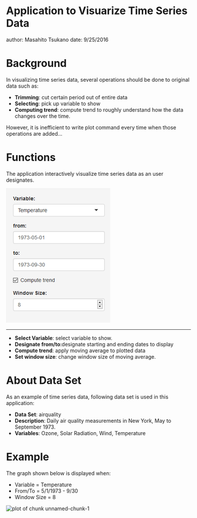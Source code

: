 Application to Visuarize Time Series Data
========================================================
author: Masahito Tsukano
date: 9/25/2016

Background
========================================================
In visualizing time series data,
several operations should be done to original data such as:
- **Trimming**: cut certain period out of entire data
- **Selecting**: pick up variable to show
- **Computing trend**: compute trend to roughly understand how the data changes over the time.

However, it is inefficient to write plot command every time
when those operations are added...

Functions
========================================================
The application interactively visualize time series data as an user designates.

![alt text](app.png)
***
- **Select Variable**: select variable to show.
- **Designate from/to**:designate starting and ending dates to display
- **Compute trend**: apply moving average to plotted data
- **Set window size**: change window size of moving average.


About Data Set
========================================================
As an example of time series data, following data set is used in this application:
- **Data Set**: airquality
- **Description**: Daily air quality measurements in New York, May to September 1973.
- **Variables**: Ozone, Solar Radiation, Wind, Temperature

Example
========================================================
The graph shown below is displayed when:

- Variable = Temperature
- From/To = 5/1/1973 - 9/30
- Window Size = 8

![plot of chunk unnamed-chunk-1](presentation-figure/unnamed-chunk-1-1.png)

